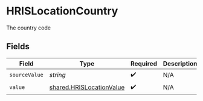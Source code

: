 # HRISLocationCountry

The country code


## Fields

| Field                                                                       | Type                                                                        | Required                                                                    | Description                                                                 |
| --------------------------------------------------------------------------- | --------------------------------------------------------------------------- | --------------------------------------------------------------------------- | --------------------------------------------------------------------------- |
| `sourceValue`                                                               | *string*                                                                    | :heavy_check_mark:                                                          | N/A                                                                         |
| `value`                                                                     | [shared.HRISLocationValue](../../../sdk/models/shared/hrislocationvalue.md) | :heavy_check_mark:                                                          | N/A                                                                         |
